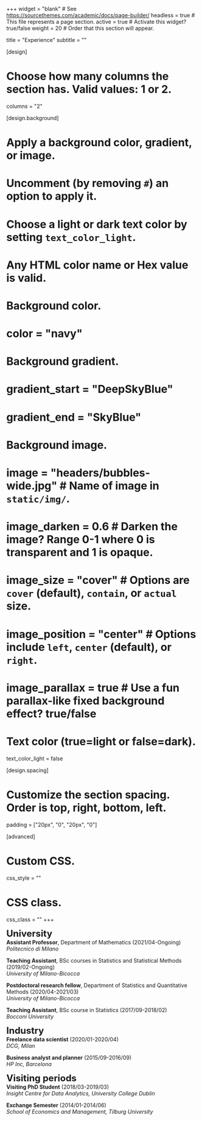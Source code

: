 +++
  widget = "blank"  # See https://sourcethemes.com/academic/docs/page-builder/
  headless = true  # This file represents a page section.
  active = true  # Activate this widget? true/false
  weight = 20  # Order that this section will appear.
  
  title = "Experience"
  subtitle = ""
  
  [design]
  # Choose how many columns the section has. Valid values: 1 or 2.
  columns = "2"
  
  [design.background]
  # Apply a background color, gradient, or image.
  #   Uncomment (by removing `#`) an option to apply it.
  #   Choose a light or dark text color by setting `text_color_light`.
  #   Any HTML color name or Hex value is valid.
  
  # Background color.
  # color = "navy"
  
  # Background gradient.
  # gradient_start = "DeepSkyBlue"
  # gradient_end = "SkyBlue"
  
  # Background image.
  # image = "headers/bubbles-wide.jpg"  # Name of image in `static/img/`.
  # image_darken = 0.6  # Darken the image? Range 0-1 where 0 is transparent and 1 is opaque.
  # image_size = "cover"  #  Options are `cover` (default), `contain`, or `actual` size.
  # image_position = "center"  # Options include `left`, `center` (default), or `right`.
  # image_parallax = true  # Use a fun parallax-like fixed background effect? true/false
  
  # Text color (true=light or false=dark).
  text_color_light = false
  
  [design.spacing]
  # Customize the section spacing. Order is top, right, bottom, left.
  padding = ["20px", "0", "20px", "0"]
  
  [advanced]
  # Custom CSS.
  css_style = ""
  
  # CSS class.
  css_class = ""
+++

<font size="5"> <b> University </b> </font>    
**Assistant Professor**, Department of Mathematics (2021/04-Ongoing)   
*Politecnico di Milano*  

**Teaching Assistant**, BSc courses in Statistics and Statistical Methods (2019/02-Ongoing)   
*University of Milano-Bicocca*  

**Postdoctoral research fellow**, Department of Statistics and Quantitative Methods (2020/04-2021/03)   
*University of Milano-Bicocca*  

**Teaching Assistant**, BSc course in Statistics (2017/09-2018/02)   
*Bocconi University*   

<font size="5">  <b> Industry </b> </font>  
**Freelance data scientist** (2020/01-2020/04)   
*DCG, Milan*   

**Business analyst and planner** (2015/09-2016/09)   
*HP Inc, Barcelona*   

<font size="5">  <b> Visiting periods </b> </font>   
**Visiting PhD Student** (2018/03-2019/03)   
*Insight Centre for Data Analytics, University College Dublin*

**Exchange Semester**  (2014/01-2014/06)   
*School of Economics and Management, Tilburg University*